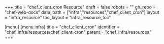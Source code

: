 +++
title = "chef_client_cron Resource"
draft = false
robots = ""
gh_repo = "chef-web-docs"
data_path = ["infra","resources","chef_client_cron"]
layout = "infra_resource"
toc_layout = "infra_resource_toc"

[menu]
  [menu.infra]
    title = "chef_client_cron"
    identifier = "chef_infra/resources/chef_client_cron"
    parent = "chef_infra/resources"
+++

<!-- The contents of this page are automatically generated from the chef_client_cron.yaml file in the data/infra/resources directory. -->
<!-- To suggest a change, edit the https://github.com/chef/chef/blob/main/lib/chef/resource/chef_client_cron.rb file and submit a pull request to the https://github.com/chef/chef repository. -->
<!-- markdownlint-disable-file -->
